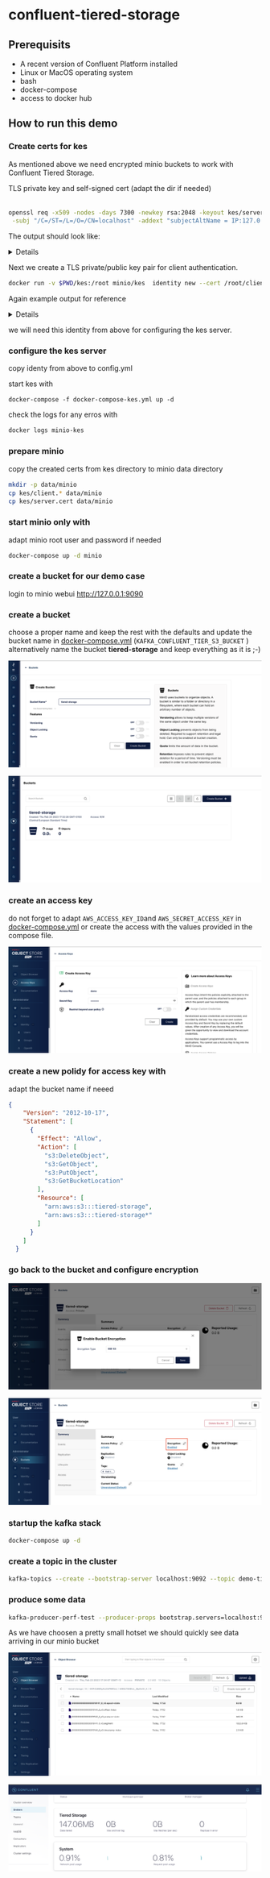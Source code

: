 # confluent-tiered-storage

## Prerequisits

* A recent version of Confluent Platform installed
* Linux or MacOS operating system 
* bash
* docker-compose
* access to docker hub

## How to run this demo

### Create certs for kes

As mentioned above we need encrypted minio buckets to work with Confluent Tiered Storage.


TLS private key and self-signed cert (adapt the dir  if needed)

```bash

openssl req -x509 -nodes -days 7300 -newkey rsa:2048 -keyout kes/server.key -out kes/server.cert \
 -subj "/C=/ST=/L=/O=/CN=localhost" -addext "subjectAltName = IP:127.0.0.1, DNS:minio-kes"

```

The output should look like:

<details>
  <summary>Details</summary>

```bash
Generating a RSA private key
.......+++++
...............................................................................................+++++
writing new private key to 'server.key'
-----
req: No value provided for Subject Attribute C, skipped
req: No value provided for Subject Attribute ST, skipped
req: No value provided for Subject Attribute L, skipped
req: No value provided for Subject Attribute O, skipped

```
</details>  
  
Next we create a TLS private/public key pair for client authentication.

```bash
docker run -v $PWD/kes:/root minio/kes  identity new --cert /root/client.cert --key /root/client.key myapp
```


Again example output for reference
<details>
  <summary>Details</summary>

```bash

Your API key:

   kes:v1:ACTnWlStnksF1ghlVujO1/Y/DLuSVADNAih6bnCvpqxu

This is the only time it is shown. Keep it secret and secure!

Your Identity:

   2a84d486c770740c4ca256c4ec3aa1458b29a398a1edefca38f408c6a865fd9d

The identity is not a secret. It can be shared. Any peer
needs this identity in order to verify your API key.

The generated TLS private key is stored at: /root/client.key
The generated TLS certificate is stored at: /root/client.crt

The identity can be computed again via:

    kes identity of kes:v1:ACTnWlStnksF1ghlVujO1/Y/DLuSVADNAih6bnCvpqxu
    kes identity of /root/client.crt
```
</details>    

we will need this identity from above for configuring the kes server.


### configure the kes server

copy identy from above to config.yml

start kes with

```
docker-compose -f docker-compose-kes.yml up -d 
```

check the logs for any erros with

```bash
docker logs minio-kes
```
### prepare minio

copy the created certs from kes directory to minio data directory

```bash
mkdir -p data/minio
cp kes/client.* data/minio
cp kes/server.cert data/minio
```

### start minio only with 
adapt minio root user and password if needed

```bash
docker-compose up -d minio
```


### create a bucket for our demo case
login to minio webui http://127.0.0.1:9090

### create a bucket
choose a proper name and keep the rest with the defaults
and update the bucket name in [ docker-compose.yml](docker-compose.yml) (```KAFKA_CONFLUENT_TIER_S3_BUCKET``` )
alternatively name the bucket **tiered-storage** and keep everything as it is ;-)

![create-bucket.png](assets/create-bucket.png)

![create-bucket.png](assets/bucket-ready.png)


### create an access key

do not forget to adapt ```AWS_ACCESS_KEY_ID```and    ```AWS_SECRET_ACCESS_KEY```
in [ docker-compose.yml](docker-compose.yml) or create the access with the values provided in the compose file.

![create-bucket.png](assets/create-access-key.png)



### create a new polidy for access key with

adapt the bucket name if neeed 

```json
{
    "Version": "2012-10-17",
    "Statement": [
      {
        "Effect": "Allow",
        "Action": [
          "s3:DeleteObject",
          "s3:GetObject",
          "s3:PutObject",
          "s3:GetBucketLocation"
        ],
        "Resource": [
          "arn:aws:s3:::tiered-storage",
          "arn:aws:s3:::tiered-storage*"
        ]
      }
    ]
  }
```

### go back to the bucket and configure encryption
![create-bucket.png](assets/bucket-encryption.png)

![encryption-enabled.png](assets/encryption-enabled.png)


### startup the kafka stack
```bash
docker-compose up -d
```

### create a topic in the cluster

```bash
kafka-topics --create --bootstrap-server localhost:9092 --topic demo-tier
```

### produce some data
```bash
kafka-producer-perf-test --producer-props bootstrap.servers=localhost:9092 --topic demo-tier --record-size 1000 --throughput 1000 --num-records 3600000
```

As we have choosen a pretty small hotset we should quickly see data arriving in our minio bucket

![bucket-objects.png](assets/bucket-objects.png)

![c3-tiered-storage](assets/c3-tiered-storage.png)